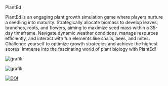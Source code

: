 PlantEd

PlantEd is an engaging plant growth simulation game where players nurture a seedling into maturity. 
Strategically allocate biomass to develop leaves, branches, roots, and flowers, aiming to maximize seed mass within a 35-day timeframe. 
Navigate dynamic weather conditions, manage resources efficiently, and interact with fun elements like snails, bees, and mites. 
Challenge yourself to optimize growth strategies and achieve the highest scores. Immerse into the fascinating world of plant biology with PlantEd!

![grafik](https://github.com/NAMlab/PlantEd/assets/20724556/3555080f-9d2e-4953-81bb-710e50dd27a4)

![grafik](https://github.com/NAMlab/PlantEd/assets/20724556/42235acb-9960-41ba-ba5e-82ce1cd40a83)

[![DOI](https://zenodo.org/badge/388772914.svg)](https://zenodo.org/doi/10.5281/zenodo.10978201)
